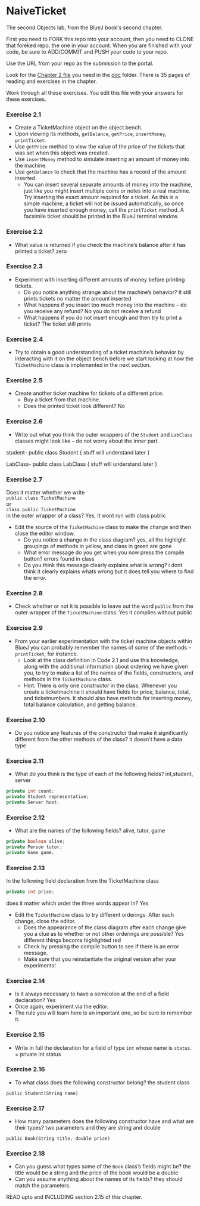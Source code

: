 # NaiveTicket

The second Objects lab, from the BlueJ book's second chapter.

First you need to FORK this repo into your account, then you need to CLONE that foreked repo, the one in your account. 
When you are finished with your code, be sure to ADD/COMMIT and PUSH your code to your repo.

Use the URL from your repo as the submission to the portal. 

Look for the [Chapter 2 file](./doc/BlueJ-objects-first-ch2.pdf) you need in the [doc](./doc) folder.
There is 35 pages of reading and exercises in the chapter.

Work through all these exercises. You edit this file with your answers for these exercises.

### Exercise 2.1
* Create a TicketMachine object on the object bench.
* Upon viewing its methods, `getBalance`, `getPrice`, `insertMoney`, `printTicket`.
* Use `getPrice` method to view the value of the price of the tickets that was set when this object was created.
* Use `insertMoney` method to simulate inserting an amount of money into the machine.
* Use `getBalance` to check that the machine has a record of the amount inserted.
	* You can insert several separate amounts of money into the machine, just like you might insert multiple coins or notes into a real machine. Try inserting the exact amount required for a ticket. As this is a simple machine, a ticket will not be issued automatically, so once you have inserted enough money, call the `printTicket` method. A facsimile ticket should be printed in the BlueJ terminal window.

### Exercise 2.2
* What value is returned if you check the machine’s balance after it has printed a ticket? zero

### Exercise 2.3
* Experiment with inserting different amounts of money before printing tickets.
	* Do you notice anything strange about the machine’s behavior? It still prints tickets no matter the amount inserted
	* What happens if you insert too much money into the machine – do you receive any refund? No you do not receive a refund
	* What happens if you do not insert enough and then try to print a ticket? The ticket still prints

### Exercise 2.4
* Try to obtain a good understanding of a ticket machine’s behavior by interacting with it on the object bench before we start looking at how the `TicketMachine` class is implemented in the next section.

### Exercise 2.5
* Create another ticket machine for tickets of a different price.
	* Buy a ticket from that machine.
	* Does the printed ticket look different? No

### Exercise 2.6
* Write out what you think the outer wrappers of the `Student` and `LabClass` classes might look like – do not worry about the inner part.

student- public class Student {
stuff will understand later
}

LabClass- public class LabClass {
stuff will understand later
}

### Exercise 2.7
Does it matter whether we write<br>
`public class TicketMachine`<br>
or<br>
`class public TicketMachine`<br>
in the outer wrapper of a class? Yes, It wont run with class public 

* Edit the source of the `TicketMachine` class to make the change and then close the editor window.
	* Do you notice a change in the class diagram? yes, all the highlight groupings of methods in yellow, and class in green are gone
	* What error message do you get when you now press the compile button? errors found in class
	* Do you think this message clearly explains what is wrong? i dont think it clearly explains whats wrong but it does tell you where to find the error. 

### Exercise 2.8
* Check whether or not it is possible to leave out the word `public` from the outer wrapper of the `TicketMachine` class. Yes it complies without public

### Exercise 2.9
* From your earlier experimentation with the ticket machine objects within BlueJ you can probably remember the names of some of the methods – `printTicket`, for instance.
	* Look at the class definition in Code 2.1 and use this knowledge, along with the additional information about ordering we have given you, to try to make a list of the names of the fields, constructors, and methods in the `TicketMachine` class.
	* Hint: There is only one constructor in the class. Whenever you create a ticketmachine it should have fields for price, balance, total, and ticketnumbers. It should also have methods for inserting money, total balance calculation, and getting balance.

### Exercise 2.10
* Do you notice any features of the constructor that make it significantly different from the other methods of the class? it doesn't have a data type

### Exercise 2.11
* What do you think is the type of each of the following fields? int,student, server

```java
private int count;
private Student representative;
private Server host;
```

### Exercise 2.12
* What are the names of the following fields? alive, tutor, game

```java
private boolean alive;
private Person tutor;
private Game game;
```
### Exercise 2.13

In the following field declaration from the TicketMachine class<br>

```java
private int price;
```
does it matter which order the three words appear in? Yes
* Edit the `TicketMachine` class to try different orderings. After each change, close the editor.
	* Does the appearance of the class diagram after each change give you a clue as to whether or not other orderings are
possible? Yes different things become highlighted red
	* Check by pressing the compile button to see if there is an error message.
	* Make sure that you reinstantiate the original version after your experiments!

### Exercise 2.14
* Is it always necessary to have a semicolon at the end of a field declaration? Yes
* Once again, experiment via the editor.
* The rule you will learn here is an important one, so be sure to remember it.


### Exercise 2.15
* Write in full the declaration for a field of type `int` whose name is `status`. = private int status

### Exercise 2.16
* To what class does the following constructor belong? the student class
```
public Student(String name)
```

### Exercise 2.17
* How many parameters does the following constructor have and what are their types? two parameters and they are string and double
```
public Book(String title, double price)
```

### Exercise 2.18
* Can you guess what types some of the `Book` class’s fields might be? the title would be a string and the price of the book would be a double
* Can you assume anything about the names of its fields? they should match the parameters.

READ upto and INCLUDING section 2.15 of this chapter.

